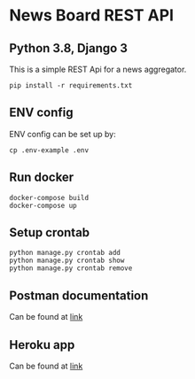 # News Board REST API
## Python 3.8, Django 3

This is a simple REST Api for a news aggregator.

```
pip install -r requirements.txt
```
## ENV config
ENV config can be set up by:
```
cp .env-example .env
```
## Run docker
```
docker-compose build
docker-compose up
```

## Setup crontab
```
python manage.py crontab add
python manage.py crontab show
python manage.py crontab remove
```
## Postman documentation
Can be found at [link](https://documenter.getpostman.com/view/9716619/T17Q5jLk?version=latest)
## Heroku app
Can be found at [link](https://news-board-2020.herokuapp.com/api/v1/register/)



